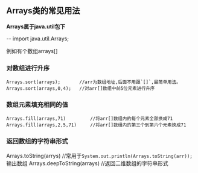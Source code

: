 ## Arrays类的常见用法

**Arrays属于java.util包下**

-- import java.util.Arrays;

例如有个数组arrays[]


### 对数组进行升序

    Arrays.sort(arrays);       //arr为数组地址,后面不用跟`[]`,最简单用法。
    Arrays.sort(arrays,0,4);   //对arr[]数组中前5位元素进行升序


### 数组元素填充相同的值

    Arrays.fill(arrays,71)         //将arr[]数组内的每个元素全部换成71
    Arrays.fill(arrays,2,5,71)     //将arr[]数组内的第三个到第六个元素换成71

### 返回数组的字符串形式

Arrays.toString(arrys)        //常用于`System.out.println(Arrays.toString(arr));`输出数组
Arrays.deepToString(arrays)     //返回二维数组的字符串形式